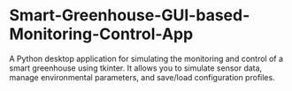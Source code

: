 # Smart-Greenhouse-GUI-based-Monitoring-Control-App
A Python desktop application for simulating the monitoring and control of a smart greenhouse using tkinter. It allows you to simulate sensor data, manage environmental parameters, and save/load configuration profiles.
